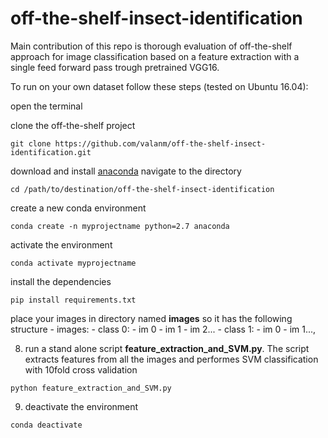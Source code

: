 # off-the-shelf-insect-identification
Main contribution of this repo is thorough evaluation of off-the-shelf approach for image classification based on a feature extraction with a single feed forward pass trough pretrained VGG16.

To run on your own dataset follow these steps (tested on Ubuntu 16.04):

open the terminal

clone the off-the-shelf project
```console
git clone https://github.com/valanm/off-the-shelf-insect-identification.git
```

download and install [anaconda](https://www.anaconda.com/distribution/)
navigate to the directory 
```console
cd /path/to/destination/off-the-shelf-insect-identification
```

create a new conda environment
```console
conda create -n myprojectname python=2.7 anaconda
```

activate the environment
```console
conda activate myprojectname
```

install the dependencies 
```console
pip install requirements.txt
```

place your images in directory named **images** so it has the following structure
      - images:
            - class 0:
                  - im 0
                  - im 1
                  - im 2...
            - class 1:
                  - im 0
                  - im 1...,
                  
8. run a stand alone script **feature_extraction_and_SVM.py**. The script extracts features from all the images and performes SVM classification with 10fold cross validation
```console
python feature_extraction_and_SVM.py
```

9. deactivate the environment
```console
conda deactivate
```
